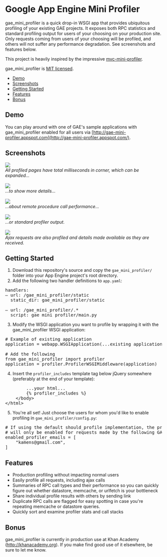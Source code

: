 # Google App Engine Mini Profiler

gae_mini_profiler is a quick drop-in WSGI app that provides ubiquitous profiling of your existing GAE projects. It exposes both RPC statistics and standard profiling output for users of your choosing on your production site. Only requests coming from users of your choosing will be profiled, and others will not suffer any performance degradation. See screenshots and features below.

This project is heavily inspired by the impressive [mvc-mini-profiler](http://code.google.com/p/mvc-mini-profiler/).

gae_mini_profiler is [MIT licensed](http://en.wikipedia.org/wiki/MIT_License).

* <a href="#demo">Demo</a>  
* <a href="#screens">Screenshots</a>  
* <a href="#start">Getting Started</a>  
* <a href="#features">Features</a>  
* <a href="#bonus">Bonus</a>  

## <a name="demo">Demo</a>

You can play around with one of GAE's sample applications with gae_mini_profiler enabled for all users via [http://gae-mini-profiler.appspot.com](http://gae-mini-profiler.appspot.com/).

## <a name="screens">Screenshots</a>

<img src="http://gae-mini-profiler.appspot.com/images/gae-mini-profiler/corner.png"/><br/><em>All profiled pages have total milliseconds in corner, which can be expanded...</em><br/><br/>
<img src="http://gae-mini-profiler.appspot.com/images/gae-mini-profiler/expanded.png"/><br/><em>...to show more details...</em><br/><br/>
<img src="http://gae-mini-profiler.appspot.com/images/gae-mini-profiler/rpc.png"/><br/><em>...about remote procedure call performance...</em><br/><br/>
<img src="http://gae-mini-profiler.appspot.com/images/gae-mini-profiler/profile.png"/><br/><em>...or standard profiler output.</em><br/><br/>
<img src="http://gae-mini-profiler.appspot.com/images/gae-mini-profiler/ajax-corner.png?test"/><br/><em>Ajax requests are also profiled and details made available as they are received.</em>

## <a name="start">Getting Started</a>

1. Download this repository's source and copy the `gae_mini_profiler/` folder into your App Engine project's root directory.
2. Add the following two handler definitions to `app.yaml`:
<pre>
handlers:
&ndash; url: /gae_mini_profiler/static
&nbsp;&nbsp;static_dir: gae_mini_profiler/static<br/>
&ndash; url: /gae_mini_profiler/.*
&nbsp;&nbsp;script: gae_mini_profiler/main.py
</pre>
3. Modify the WSGI application you want to profile by wrapping it with the gae_mini_profiler WSGI application:
<pre>
&#35; Example of existing application
application = webapp.WSGIApplication(...existing application...)<br/>
&#35; Add the following
from gae_mini_profiler import profiler
application = profiler.ProfilerWSGIMiddleware(application)
</pre>
4. Insert the `profiler_includes` template tag below jQuery somewhere (preferably at the end of your template):
<pre>
        ...your html...
        {% profiler_includes %}
    &lt;/body&gt;
&lt;/html&gt;
</pre>
5. You're all set! Just choose the users for whom you'd like to enable profiling in `gae_mini_profiler/config.py`:
<pre>
&#35; If using the default should_profile implementation, the profiler
&#35; will only be enabled for requests made by the following GAE users.
enabled_profiler_emails = [
    "kamens@gmail.com",
]
</pre>

## <a name="features">Features</a>

* Production profiling without impacting normal users
* Easily profile all requests, including ajax calls
* Summaries of RPC call types and their performance so you can quickly figure out whether datastore, memcache, or urlfetch is your bottleneck
* Share individual profile results with others by sending link
* Duplicate RPC calls are flagged for easy spotting in case you're repeating memcache or datastore queries.
* Quickly sort and examine profiler stats and call stacks

## <a name="bonus">Bonus</a>

gae_mini_profiler is currently in production use at Khan Academy (http://khanacademy.org). If you make find good use of it elsewhere, be sure to let me know.